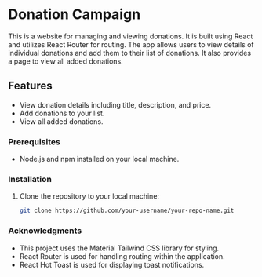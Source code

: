 # Donation Campaign

This is a website for managing and viewing donations. It is built using React and utilizes React Router for routing. The app allows users to view details of individual donations and add them to their list of donations. It also provides a page to view all added donations.

## Features

- View donation details including title, description, and price.
- Add donations to your list.
- View all added donations.


### Prerequisites

- Node.js and npm installed on your local machine.

### Installation

1. Clone the repository to your local machine:

   ```bash
   git clone https://github.com/your-username/your-repo-name.git


### Acknowledgments
- This project uses the Material Tailwind CSS library for styling.
- React Router is used for handling routing within the application.
- React Hot Toast is used for displaying toast notifications.